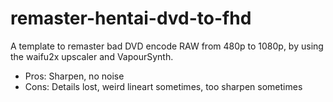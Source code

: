 # remaster-hentai-dvd-to-fhd
A template to remaster bad DVD encode RAW from 480p to 1080p, by using the waifu2x upscaler and VapourSynth.
 
- Pros: Sharpen, no noise
- Cons: Details lost, weird lineart sometimes, too sharpen sometimes
